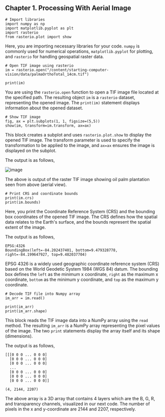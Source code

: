 ## Chapter 1. Processing With Aerial Image

```
# Import libraries
import numpy as np
import matplotlib.pyplot as plt
import rasterio
from rasterio.plot import show
```

Here, you are importing necessary libraries for your code. `numpy` is commonly used for numerical operations, `matplotlib.pyplot` for plotting, and `rasterio` for handling geospatial raster data.

```
# Open TIF image using rasterio
im = rasterio.open("/content/starting-computer-vision/data/palmaOrthoTotal_14cm.tif")

print(im)
```

You are using the `rasterio.open` function to open a TIF image file located at the specified path. The resulting object `im` is a `rasterio` dataset, representing the opened image. The `print(im)` statement displays information about the opened dataset.

```
# Show TIF image
fig, ax = plt.subplots(1, 1, figsize=(5,5))
show(im, transform=im.transform, ax=ax)
```

This block creates a subplot and uses `rasterio.plot.show` to display the opened TIF image. The transform parameter is used to specify the transformation to be applied to the image, and `ax=ax` ensures the image is displayed on the subplot.

The output is as follows,

![image](https://github.com/yohanesnuwara/PalmCV/assets/51282928/358e1de2-9d0d-4ff1-bc5a-7e477529dc8a)

The above is output of the raster TIF image showing oil palm plantation seen from above (aerial view). 

```
# Print CRS and coordinate bounds
print(im.crs)
print(im.bounds)
```

Here, you print the Coordinate Reference System (CRS) and the bounding box coordinates of the opened TIF image. The CRS defines how the spatial data relates to the Earth's surface, and the bounds represent the spatial extent of the image.

The output is as follows,

```
EPSG:4326
BoundingBox(left=-84.202437401, bottom=9.479328778, right=-84.199647927, top=9.482037704)
```

EPSG 4326 is a widely used geographic coordinate reference system (CRS) based on the World Geodetic System 1984 (WGS 84) datum. The bounding box defines the `left` as the minimum x coordinate, `right` as the maximum x coordinate, `bottom` as the minimum y coordinate, and `top` as the maximum y coordinate.

```
# Decode TIF file into Numpy array
im_arr = im.read()

print(im_arr)
print(im_arr.shape)
```

This block reads the TIF image data into a NumPy array using the `read` method. The resulting `im_arr` is a NumPy array representing the pixel values of the image. The two `print` statements display the array itself and its shape (dimensions).

The output is as follows,

```
[[[0 0 0 ... 0 0 0]
  [0 0 0 ... 0 0 0]
  [0 0 0 ... 0 0 0]
  ...
  [0 0 0 ... 0 0 0]
  [0 0 0 ... 0 0 0]
  [0 0 0 ... 0 0 0]]

(4, 2144, 2207)
```

The above array is a 3D array that contains 4 layers which are the B, G, R, and transparency channels, visualized in our next code. The number of pixels in the x and y-coordinate are 2144 and 2207, respectively.

